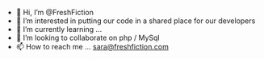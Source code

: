 - 👋 Hi, I’m @FreshFiction
- 👀 I’m interested in putting our code in a shared place for our developers
- 🌱 I’m currently learning ...
- 💞️ I’m looking to collaborate on php / MySql
- 📫 How to reach me ... sara@freshfiction.com

<!---
FreshFiction/FreshFiction is a ✨ special ✨ repository because its `README.md` (this file) appears on your GitHub profile.
You can click the Preview link to take a look at your changes.
--->
